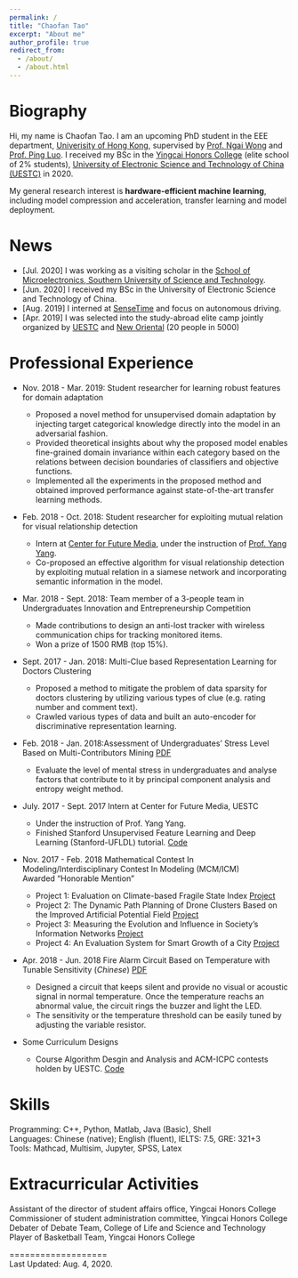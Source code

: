 ```yaml
---
permalink: /
title: "Chaofan Tao"
excerpt: "About me"
author_profile: true
redirect_from: 
  - /about/
  - /about.html
---
```



# Biography
Hi, my name is Chaofan Tao. I am an upcoming PhD student in the EEE department, [Univerisity of Hong Kong](https://www.hku.hk/), supervised by [Prof. Ngai Wong](https://www.eee.hku.hk/~nwong/) and [Prof. Ping Luo](http://luoping.me/). I received my BSc in the [Yingcai Honors College](http://www.yingcai.uestc.edu.cn/) (elite school of  2% students), [University of Electronic Science and Technology of China (UESTC)](https://www.uestc.edu.cn/) in 2020.

My general research interest is __hardware-efficient machine learning__, including model compression and acceleration, transfer learning and model deployment. 

 
# News
* [Jul. 2020] I was working as a visiting scholar in the [School of Microelectronics, Southern University of Science and Technology](https://sme.sustech.edu.cn/).
* [Jun. 2020] I received my BSc in the University of Electronic Science and Technology of China.
* [Aug. 2019] I interned at [SenseTime](https://www.sensetime.com/en/) and focus on autonomous driving.
* [Apr. 2019] I was selected into the study-abroad elite camp jointly organized by [UESTC](https://www.uestc.edu.cn/) and [New Oriental](http://www.neworiental.org/english/) (20 people in 5000)



# Professional Experience
* Nov. 2018 - Mar. 2019: Student researcher for learning robust features for domain adaptation
  + Proposed a novel method for unsupervised domain adaptation by injecting target categorical knowledge directly into the model in an adversarial fashion.
  + Provided theoretical insights about why the proposed model enables fine-grained domain invariance within each category based on the relations between decision boundaries of classifiers and objective functions.
  + Implemented all the experiments in the proposed method and obtained improved performance against state-of-the-art transfer learning methods.

* Feb. 2018 - Oct. 2018: Student researcher for exploiting mutual relation for visual relationship detection
	+ Intern at [Center for Future Media](http://cfm.uestc.edu.cn/index), under the instruction of [Prof. Yang Yang](http://cfm.uestc.edu.cn/~yangyang/).
	+ Co-proposed an effective algorithm for visual relationship detection by exploiting mutual relation in a siamese network and incorporating semantic information in the model.

 
* Mar. 2018 - Sept. 2018: Team member of a 3-people team in Undergraduates Innovation and Entrepreneurship Competition
  + Made contributions to design an anti-lost tracker with wireless communication chips for tracking monitored items.
  + Won a prize of 1500 RMB (top 15%).
  
* Sept. 2017 - Jan. 2018: Multi-Clue based Representation Learning for Doctors Clustering
  + Proposed a method to mitigate the problem of data sparsity for doctors clustering by utilizing various types of clue (e.g. rating number and comment text).
  + Crawled various types of data and built an auto-encoder for discriminative representation learning.

* Feb. 2018 - Jan. 2018:Assessment of Undergraduates’ Stress Level Based on Multi-Contributors Mining [PDF](https://github.com/ChaofanTao/ChaofanTao.github.io/blob/master/files/Assessment%20of%20Undergraduates%E2%80%99%20Stress%20Level%20Based%20on%20Multi-Contributors%20Mining.pdf)  
  + Evaluate the level of mental stress in undergraduates and analyse factors that contribute to it by principal component analysis and entropy weight method.
  
* July. 2017 - Sept. 2017 Intern at Center for Future Media, UESTC
  + Under the instruction of Prof. Yang Yang.
  + Finished Stanford Unsupervised Feature Learning and Deep Learning (Stanford-UFLDL) tutorial. [Code](https://github.com/ChaofanTao/MachineLearning-UFLDL)
  
* Nov. 2017 - Feb. 2018 Mathematical Contest In Modeling/Interdisciplinary Contest In Modeling (MCM/ICM)              
Awarded “Honorable Mention” 
	+ Project 1: Evaluation on Climate-based Fragile State Index  [Project](https://github.com/ChaofanTao/MCM/tree/master/2018-COMAP)  
	+ Project 2: The Dynamic Path Planning of Drone Clusters Based on the Improved Artificial Potential Field 
	[Project](https://github.com/ChaofanTao/MCM/tree/master/2017-UESTC-MCM)
	+ Project 3: Measuring the Evolution and Influence in Society’s Information Networks [Project](https://github.com/ChaofanTao/MCM/blob/master/2016-COMAP)
	+ Project 4: An Evaluation System for Smart Growth of a City  [Project](https://github.com/ChaofanTao/MCM/blob/master/2017-COMAP/)

*  Apr. 2018 - Jun. 2018 Fire Alarm Circuit Based on Temperature with Tunable Sensitivity (_Chinese_) [PDF](https://github.com/ChaofanTao/ChaofanTao.github.io/blob/master/files/%E5%A3%B0%E5%85%89%E7%81%AB%E7%81%BE%E6%8A%A5%E8%AD%A6%E7%94%B5%E8%B7%AF%E8%AE%BE%E8%AE%A1%E6%8A%A5%E5%91%8A-%E9%99%B6%E8%B6%85%E5%87%A1.pdf)
	+ Designed a circuit that keeps silent and provide no visual or acoustic signal in normal temperature. Once the temperature reachs an abnormal value, the circuit rings the buzzer and light the LED.  
	+ The sensitivity or the temperature threshold can be easily tuned by adjusting the variable resistor.

* Some Curriculum Designs
  + Course Algorithm Desgin and Analysis and ACM-ICPC contests holden by UESTC. [Code](https://github.com/ChaofanTao/AlgorithmDesign)
 
 

# Skills
Programming: C++, Python, Matlab, Java (Basic), Shell  
Languages: Chinese (native); English (fluent), IELTS: 7.5, GRE: 321+3  
Tools: Mathcad, Multisim, Jupyter, SPSS, Latex  

# Extracurricular Activities
Assistant of the director of student affairs office, Yingcai Honors College  
Commissioner of student administration committee, Yingcai Honors College  
Debater of Debate Team, College of Life and Science and Technology  
Player of Basketball Team, Yingcai Honors College  


===================  
Last Updated: Aug. 4, 2020.
